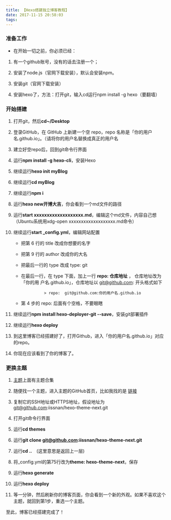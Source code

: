 ```yaml
---
title: 【Hexo搭建独立博客教程】
date: 2017-11-15 20:58:03
tags:
---
```


### 准备工作

- 在开始一切之前，你必须已经：

1. 有一个github账号，没有的话去注册一个；

2. 安装了node.js（官网下载安装），默认会安装npm。

3. 安装git（官网下载安装）

4. 安装hexo了，方法：打开git，输入cd运行npm install -g hexo（要翻墙）

### 开始搭建

1. 打开git，然后**cd~/Desktop**

2. 登录GitHub，在 GitHub 上新建一个空 repo，repo 名称是「你的用户名.github.io」。（请将你的用户名替换成真正的用户名

3. 建立好空repo后，回到git命令行界面

4. 运行**npm install -g hexo-cli**，安装Hexo

5. 继续运行**hexo init myBlog**

6. 继续运行**cd myBlog**

7. 继续运行**npm i**

8. 运行**hexo new开博大吉**，你会看到一个md文件的路径

9. 运行**start xxxxxxxxxxxxxxxxxxx.md**，编辑这个md文件，内容自己想（Ubuntu系统用xdg-open xxxxxxxxxxxxxxxxxxx.md命令）

10. 继续运行**start _config.yml**，编辑网站配置

    - 把第 6 行的 title 改成你想要的名字 

    - 把第 9 行的 author 改成你的大名 

    - 把最后一行的 type 改成 type: git

    - 在最后一行，在 type 下面，加上一行 **repo: 仓库地址** ，  仓库地址改为「你的用   户名.github.io」，仓库地址以 git@github.com: 开头格式如下

                    > repo:  git@github.com:你的用户名.github.io

    - 第 4 步的 repo:  后面有个空格，不要眼瞎
11. 继续运行**npm install hexo-deployer-git --save**，安装git部署插件

12. 继续运行**hexo deploy**

13. 到这里博客已经搭建好了，打开Github，进入「你的用户名.github.io」对应的repo。

14. 你现在应该看到了你的博客了。

### 更换主题

1. [主题](https://github.com/hexojs/hexo/wiki/Themes)上面有主题合集

2. 随便找一个主题，进入主题的GitHub首页，比如我找的是                             [链接](https://github.com/iissnan/hexo-theme-next)

3. 复制它的SSH地址或HTTPS地址，假设地址为 git@github.com:iissnan/hexo-theme-next.git

4. 打开git命令行界面

5. 运行**cd themes**

6. 运行**git clone git@github.com:iissnan/hexo-theme-next.git**

7. 运行**cd ..**　(这里意思是返回上一层)

8. 将_config.yml的第75行改为**theme: hexo-theme-next**，保存

9. 运行**hexo generate**

10. 运行**hexo deploy**

11. 等一分钟，然后刷新你的博客页面，你会看到一个新的外观。如果不喜欢这个主题，就回到第1步，重选一个主题。

至此，博客已经搭建完成了！

